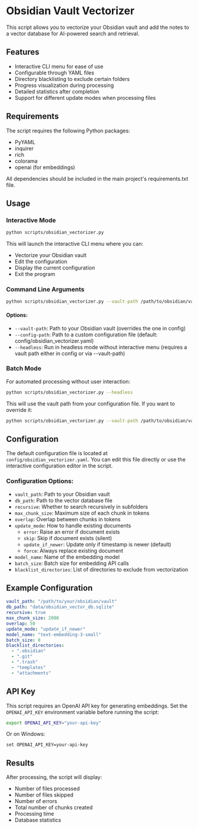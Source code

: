 # Obsidian Vault Vectorizer

This script allows you to vectorize your Obsidian vault and add the notes to a vector database for AI-powered search and retrieval.

## Features

- Interactive CLI menu for ease of use
- Configurable through YAML files
- Directory blacklisting to exclude certain folders
- Progress visualization during processing
- Detailed statistics after completion
- Support for different update modes when processing files

## Requirements

The script requires the following Python packages:
- PyYAML
- inquirer
- rich
- colorama
- openai (for embeddings)

All dependencies should be included in the main project's requirements.txt file.

## Usage

### Interactive Mode

```bash
python scripts/obsidian_vectorizer.py
```

This will launch the interactive CLI menu where you can:
- Vectorize your Obsidian vault
- Edit the configuration
- Display the current configuration
- Exit the program

### Command Line Arguments

```bash
python scripts/obsidian_vectorizer.py --vault-path /path/to/obsidian/vault --config-path config/custom_config.yaml
```

#### Options:

- `--vault-path`: Path to your Obsidian vault (overrides the one in config)
- `--config-path`: Path to a custom configuration file (default: config/obsidian_vectorizer.yaml)
- `--headless`: Run in headless mode without interactive menu (requires a vault path either in config or via --vault-path)

### Batch Mode

For automated processing without user interaction:

```bash
python scripts/obsidian_vectorizer.py --headless
```

This will use the vault path from your configuration file. If you want to override it:

```bash
python scripts/obsidian_vectorizer.py --vault-path /path/to/obsidian/vault --headless
```

## Configuration

The default configuration file is located at `config/obsidian_vectorizer.yaml`. You can edit this file directly or use the interactive configuration editor in the script.

### Configuration Options:

- `vault_path`: Path to your Obsidian vault
- `db_path`: Path to the vector database file
- `recursive`: Whether to search recursively in subfolders
- `max_chunk_size`: Maximum size of each chunk in tokens
- `overlap`: Overlap between chunks in tokens
- `update_mode`: How to handle existing documents
  - `error`: Raise an error if document exists
  - `skip`: Skip if document exists (silent)
  - `update_if_newer`: Update only if timestamp is newer (default)
  - `force`: Always replace existing document
- `model_name`: Name of the embedding model
- `batch_size`: Batch size for embedding API calls
- `blacklist_directories`: List of directories to exclude from vectorization

## Example Configuration

```yaml
vault_path: "/path/to/your/obsidian/vault"
db_path: "data/obsidian_vector_db.sqlite"
recursive: true
max_chunk_size: 2000
overlap: 50
update_mode: "update_if_newer"
model_name: "text-embedding-3-small"
batch_size: 8
blacklist_directories:
  - ".obsidian"
  - ".git"
  - ".trash"
  - "templates"
  - "attachments"
```

## API Key

This script requires an OpenAI API key for generating embeddings. Set the `OPENAI_API_KEY` environment variable before running the script:

```bash
export OPENAI_API_KEY="your-api-key"
```

Or on Windows:

```
set OPENAI_API_KEY=your-api-key
```

## Results

After processing, the script will display:
- Number of files processed
- Number of files skipped
- Number of errors
- Total number of chunks created
- Processing time
- Database statistics 